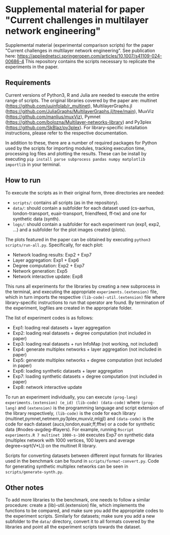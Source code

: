 # Supplemental material for paper "Current challenges in multilayer network engineering" 
Supplemental material (experimental comparison scripts) for the paper "Current challenges in multilayer network engineering". See publication here: <https://appliednetsci.springeropen.com/articles/10.1007/s41109-024-00686-4>
This repository contains the scripts necessary to replicate the experiments in the paper.

## Requirements
Current versions of Python3, R and Julia are needed to execute the entire range of scripts. The original libraries covered by the paper are: multinet (https://github.com/uuinfolab/r_multinet), MultilayerGraphs.jl (https://github.com/JuliaGraphs/MultilayerGraphs.jl/tree/main), MuxViz (https://github.com/manlius/muxViz), Pymnet (https://github.com/bolozna/Multilayer-networks-library) and Py3plex (https://github.com/SkBlaz/py3plex). For library-specific installation instructions, please refer to the respective documentation. 

In addition to these, there are a number of required packages for Python used by the scripts for importing modules, tracking execution time, processing log files and plotting the results. These can be install by executing `pip install parse subprocess pandas numpy matplotlib importlib` in your terminal.

## How to run
To execute the scripts as in their original form, three directories are needed: 
+ `scripts/`: contains all scripts (as in the repository).
+ `data/`: should contain a subfolder for each dataset used (cs-aarhus, london-transport, euair-transport, friendfeed, ff-tw) and one for synthetic data (synth).
+ `logs/`: should contain a subfolder for each experiment run (exp1, exp2, ...) and a subfolder for the plot images created (plots).

The plots featured in the paper can be obtained by executing `python3 scripts/run-all.py`. Specifically, for each plot:
+ Network loading results: Exp2 + Exp7
+ Layer aggregation: Exp1 + Exp6
+ Degree computation: Exp2 + Exp7
+ Network generation: Exp5
+ Network interactive update: Exp8

This runs all experiments for the libraries by creating a new subprocess in the terminal, and executing the appropriate `experiments.(extension)` file, which in turn imports the respective `(lib-code)-util.(extension)` file where library-specific instructions to run that operator are found. By termination of the experiment, logfiles are created in the appropriate folder.

The list of experiment codes is as follows:
* Exp1: loading real datasets + layer aggregation 
* Exp2: loading real datasets + degree computation (not included in paper)
* Exp3: loading real datasets + run InfoMap (not working, not included)
* Exp4: generate multiplex networks + layer aggregation (not included in paper)
* Exp5: generate multiplex networks + degree computation (not included in paper)
* Exp6: loading synthetic datasets + layer aggregation
* Exp7: loading synthetic datasets + degree computation (not included in paper)
* Exp8: network interactive update 
  
To run an experiment individually, you can execute `(prog-lang) experiments.(extension) (e_id) (lib-code) (data-code)` where `(prog-lang)` and `(extension)` is the programming language and script extension of the library respectively, `(lib-code)` is the code for each library (multinet,pymnet,netmem,py3plex,muxviz,mlgjl) and `(data-code)` is the code for each dataset (aucs,london,euair,ff,fftw) or a code for synthetic data (#nodes-avgdeg-#layers).
For example, running `Rscript experiments.R 7 multinet 1000-s-100` executes Exp7 on synthetic data (multiplex network with 1000 vertices, 100 layers and average degree=sqrt(V*L)) on the multinet R library.

Scripts for converting datasets between different input formats for libraries used in the benchmark can be found in `scripts/format-convert.py`. Code for generating synthetic multiplex networks can be seen in `scripts/generate-synth.py`.

## Other notes
To add more libraries to the benchmark, one needs to follow a similar procedure: create a (lib)-util.(extension) file, which implements the functions to be compared, and make sure you add the appropriate codes to the experiment scripts. Similarly for datasets; make sure you add a new subfolder to the `data/` directory, convert it to all formats covered by the libraries and point all the experiment scripts towards the dataset.
